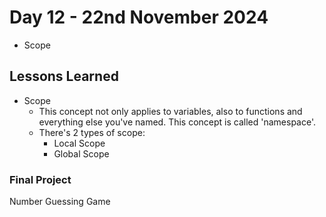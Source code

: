 # Day 12 - 22nd November 2024
- Scope

## Lessons Learned
- Scope
    - This concept not only applies to variables, also to functions and everything else you've named. This concept is called 'namespace'.
    - There's 2 types of scope:
        - Local Scope
        - Global Scope


### Final Project
Number Guessing Game